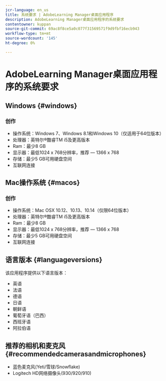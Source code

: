 ```yaml
---
jcr-language: en_us
title: 系统要求 | AdobeLearning Manager桌面应用程序
description: AdobeLearning Manager桌面应用程序的系统要求
contentowner: kuppan
source-git-commit: 69ac8f8ce5a0c077f31569571f9d9fbf16ecb943
workflow-type: tm+mt
source-wordcount: '145'
ht-degree: 0%

---
```




# AdobeLearning Manager桌面应用程序的系统要求

## Windows {#windows}

### 创作

* 操作系统：Windows 7、Windows 8.1和Windows 10（仅适用于64位版本）
* 处理器：英特尔®酷睿TM i5及更高版本
* Ram：最少8 GB
* 显示器：最低1024 x 768分辨率，推荐 — 1366 x 768
* 存储：最少5 GB可用硬盘空间
* 互联网连接

## Mac操作系统 {#macos}

### 创作

* 操作系统：Mac OSX 10.12、10.13、10.14（仅限64位版本）
* 处理器：英特尔®酷睿TM i5及更高版本
* Ram：最少8 GB
* 显示器：最低1024 x 768分辨率，推荐 — 1366 x 768
* 存储：最少5 GB可用硬盘空间
* 互联网连接

## 语言版本 {#languageversions}

该应用程序提供以下语言版本：

* 英语
* 法语
* 德语
* 日语
* 朝鲜语
* 葡萄牙语（巴西）
* 西班牙语
* 阿拉伯语

## 推荐的相机和麦克风 {#recommendedcamerasandmicrophones}

* 蓝色麦克风(Yeti/雪球/Snowflake)
* Logitech HD网络摄像头(930/920/910)

